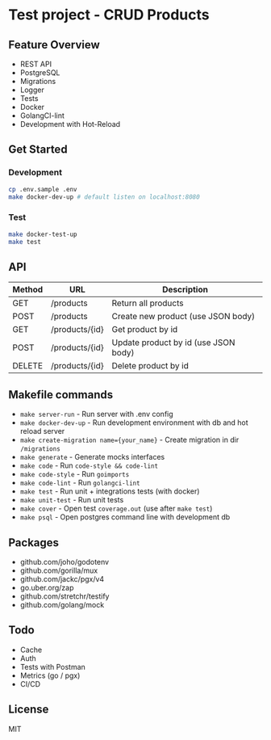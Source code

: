 # Test project - CRUD Products

## Feature Overview
- REST API
- PostgreSQL
- Migrations
- Logger
- Tests
- Docker
- GolangCI-lint
- Development with Hot-Reload

## Get Started

### Development
```bash
cp .env.sample .env
make docker-dev-up # default listen on localhost:8080
```

### Test
```bash
make docker-test-up
make test
```

## API
| Method | URL | Description
|-|-|-|
|GET|/products|Return all products|
|POST|/products|Create new product (use JSON body)|
|GET|/products/{id}|Get product by id|
|POST|/products/{id}|Update product by id (use JSON body)|
|DELETE|/products/{id}|Delete product by id|

## Makefile commands
- `make server-run` - Run server with .env config
- `make docker-dev-up` - Run development environment with db and hot reload server
- `make create-migration name={your_name}` - Create migration in dir `/migrations`
- `make generate` - Generate mocks interfaces
- `make code` - Run `code-style && code-lint`
- `make code-style` - Run `goimports`
- `make code-lint` - Run `golangci-lint`
- `make test` - Run unit + integrations tests (with docker)
- `make unit-test` - Run unit tests
- `make cover` - Open test `coverage.out` (use after `make test`)
- `make psql` - Open postgres command line with development db

## Packages
- github.com/joho/godotenv
- github.com/gorilla/mux
- github.com/jackc/pgx/v4 
- go.uber.org/zap 
- github.com/stretchr/testify
- github.com/golang/mock

## Todo
- Cache
- Auth
- Tests with Postman
- Metrics (go / pgx)
- CI/CD

## License

MIT